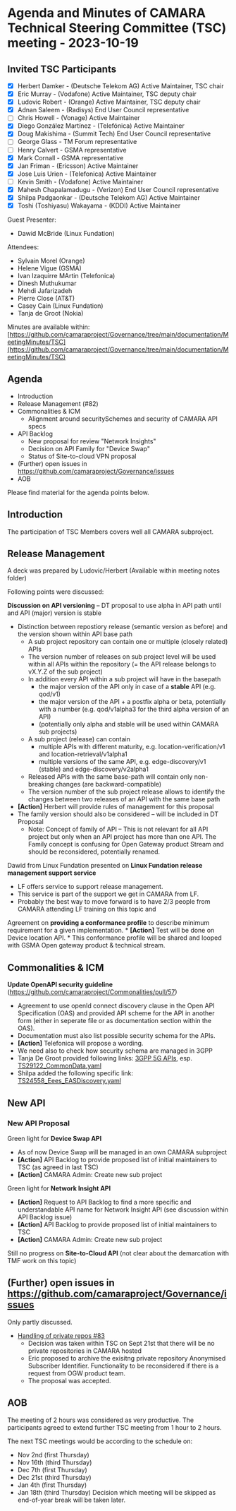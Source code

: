 #  Agenda and Minutes of CAMARA Technical Steering Committee (TSC) meeting - 2023-10-19

## Invited TSC Participants

* [x] Herbert Damker - (Deutsche Telekom AG) Active Maintainer, TSC chair
* [x] Eric Murray - (Vodafone) Active Maintainer, TSC deputy chair
* [x] Ludovic Robert - (Orange) Active Maintainer, TSC deputy chair
* [x] Adnan Saleem - (Radisys) End User Council representative
* [ ] Chris Howell - (Vonage) Active Maintainer
* [x] Diego González Martínez - (Telefónica) Active Maintainer
* [x] Doug Makishima - (Summit Tech) End User Council representative
* [ ] George Glass - TM Forum representative
* [ ] Henry Calvert - GSMA representative
* [x] Mark Cornall - GSMA representative
* [x] Jan Friman - (Ericsson) Active Maintainer
* [x] Jose Luis Urien - (Telefonica) Active Maintainer
* [ ] Kevin Smith - (Vodafone) Active Maintainer
* [x] Mahesh Chapalamadugu - (Verizon) End User Council representative
* [x] Shilpa Padgaonkar - (Deutsche Telekom AG) Active Maintainer
* [x] Toshi (Toshiyasu) Wakayama - (KDDI) Active Maintainer

Guest Presenter:

* Dawid McBride (Linux Fundation)

Attendees:
*  Sylvain Morel (Orange)
*  Helene Vigue (GSMA)
*  Ivan Izaquirre MArtin (Telefonica)
*  Dinesh Muthukumar
*  Mehdi Jafarizadeh
*  Pierre Close (AT&T)
*  Casey Cain (Linux Fundation)
*  Tanja de Groot (Nokia)


Minutes are available within: [https://github.com/camaraproject/Governance/tree/main/documentation/MeetingMinutes/TSC](https://github.com/camaraproject/Governance/tree/main/documentation/MeetingMinutes/TSC)

## Agenda

* Introduction
* Release Management (#82) 
* Commonalities & ICM 
    * Alignment around securitySchemes and security of CAMARA API specs
* API Backlog 
    * New proposal for review "Network Insights"
    * Decision on API Family for "Device Swap"
    * Status of Site-to-cloud VPN proposal
* (Further) open issues in https://github.com/camaraproject/Governance/issues
* AOB

Please find material for the agenda points below.

## Introduction

The participation of TSC Members covers well all CAMARA subproject.

## Release Management

A deck was prepared by Ludovic/Herbert (Available within meeting notes folder)

Following points were discussed:

**Discussion on API versioning** – DT proposal to use alpha<n> in API path until and API (major) version is stable
  * Distinction between repostiory release (semantic version as before) and the version shown within API base path
    * A sub project repository can contain one or multiple (closely related) APIs
    * The version number of releases on sub project level will be used within all APIs within the repository (= the API release belongs to vX.Y.Z of the sub project)
    * In addition every API within a sub project will have in the basepath
      * the major version of the API only in case of a **stable** API (e.g. qod/v1)
      * the major version of the API + a postfix alpha or beta, potentially with a number (e.g. qod/v1alpha3 for the third alpha version of an API)
      * (potentially only alpha and stable will be used within CAMARA sub projects)
    * A sub project (release) can contain
      *  multiple APIs with different maturity, e.g. location-verification/v1 and location-retrieval/v1alpha1
      *  multiple versions of the same API, e.g. edge-discovery/v1 (stable) and edge-discovery/v2alpha1
    * Released APIs with the same base-path will contain only non-breaking changes (are backward-compatible)
    * The version number of the sub project release allows to identify the changes between two releases of an API with the same base path   
  * **[Action]** Herbert will provide rules of management for this proposal
  * The family version should also be considered – will be included in DT Proposal
    * Note: Concept of family of API – This is not relevant for all API project but only when an API project has more than one API. The Family concept is confusing for Open Gateway product Stream and should be reconsidered, potentially renamed.

Dawid from Linux Fundation presented on **Linux Fundation release management support service**
  * LF offers service to support release management. 
  * This service is part of the support we get in CAMARA from LF. 
  * Probably the best way to move forward is to have 2/3 people from CAMARA attending LF training on this topic and 

Agreement on **providing a conformance profile** to describe minimum requirement for a given implementation.
    * **[Action]** Test will be done on Device location API.
    * This conformance profile will be shared and looped with GSMA Open gateway product & technical stream.

## Commonalities & ICM

**Update OpenAPI security guideline** (https://github.com/camaraproject/Commonalities/pull/57)
*	Agreement to use openId connect discovery clause in the Open API Specification (OAS) and provided API scheme for the API in another form (either in seperate file or as documentation section within the OAS).
*	Documentation must also list possible security schema for the APIs. 
  * **[Action]** Telefonica will propose a wording.
*	We need also to check how security schema are managed in 3GPP
  *	Tanja De Groot provided following links: [3GPP 5G APIs](https://forge.3gpp.org/rep/all/5G_APIs), esp. [TS29122_CommonData.yaml](https://forge.3gpp.org/rep/all/5G_APIs/-/blob/REL-18/TS29122_CommonData.yaml)
  *	Shilpa added the following specific link: [TS24558_Eees_EASDiscovery.yaml](https://forge.3gpp.org/rep/all/5G_APIs/-/blob/REL-18/TS24558_Eees_EASDiscovery.yaml)

## New API

### New API Proposal

Green light for **Device Swap API**
  * As of now Device Swap will be managed in an own CAMARA subproject
  * **[Action]** API Backlog to provide proposed list of initial maintainers to TSC (as agreed in last TSC)
  * **[Action]** CAMARA Admin: Create new sub project

Green light for **Network Insight API**
  * **[Action]** Request to API Backlog to find a more specific and understandable API name for Network Insight API (see discussion within API Backlog issue)
  * **[Action]** API Backlog to provide proposed list of initial maintainers to TSC
  * **[Action]** CAMARA Admin: Create new sub project

Still no progress on **Site-to-Cloud API** (not clear about the demarcation with TMF work on this topic)

## (Further) open issues in https://github.com/camaraproject/Governance/issues

Only partly discussed.

* [Handling of private repos #83](https://github.com/camaraproject/Governance/issues/83)
  * Decision was taken within TSC on Sept 21st that there will be no private repositories in CAMARA hosted
  * Eric proposed to archive the exisitng private repository Anonymised Subscriber Identifier. Functionality to be reconsidered if there is a request from OGW product team.
  * The proposal was accepted.

## AOB

The meeting of 2 hours was considered as very productive. The participants agreed to extend further TSC meeting from 1 hour to 2 hours.

The next TSC meetings would be according to the schedule on:
  * Nov 2nd (first Thursday)
  * Nov 16th (third Thursday)
  * Dec 7th (first Thursday)
  * Dec 21st (third Thursday)
  * Jan 4th (first Thursday)
  * Jan 18th (third Thursday)
Decision which meeting will be skipped as end-of-year break will be taken later.
